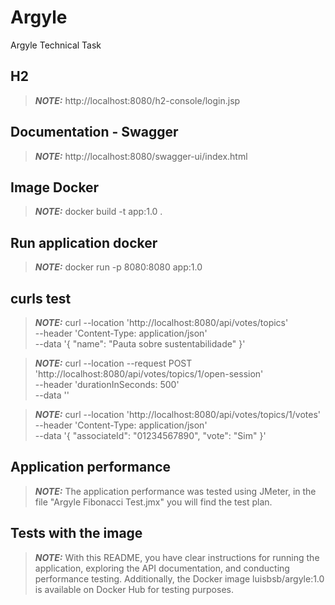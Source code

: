 # Argyle
Argyle Technical Task

## H2
> **_NOTE:_**  http://localhost:8080/h2-console/login.jsp

## Documentation - Swagger
> **_NOTE:_**  http://localhost:8080/swagger-ui/index.html

## Image Docker
> **_NOTE:_**  docker build -t app:1.0 .
 
## Run application docker
> **_NOTE:_**  docker run -p 8080:8080 app:1.0

## curls test
> **_NOTE:_**  curl --location 'http://localhost:8080/api/votes/topics' \
--header 'Content-Type: application/json' \
--data '{
"name": "Pauta sobre sustentabilidade"
}'

> **_NOTE:_**  curl --location --request POST 'http://localhost:8080/api/votes/topics/1/open-session' \
--header 'durationInSeconds: 500' \
--data ''


> **_NOTE:_**  curl --location 'http://localhost:8080/api/votes/topics/1/votes' \
--header 'Content-Type: application/json' \
--data '{
"associateId": "01234567890",
"vote": "Sim"
}'

## Application performance
> **_NOTE:_**  The application performance was tested using JMeter, in the file "Argyle Fibonacci Test.jmx" you will find the test plan.

## Tests with the image
> **_NOTE:_**  With this README, you have clear instructions for running the application, exploring the API documentation, and conducting performance testing. Additionally, the Docker image luisbsb/argyle:1.0 is available on Docker Hub for testing purposes.